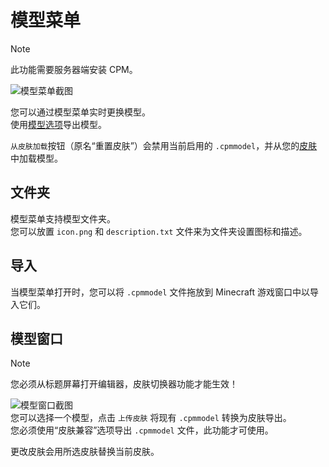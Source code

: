 
<a name="the-models-menu"/>

# 模型菜单

> [!NOTE]
> 此功能需要服务器端安装 CPM。

![模型菜单截图](https://github.com/tom5454/CustomPlayerModels/wiki/images/models_menu.png)

您可以通过模型菜单实时更换模型。  
使用[模型选项](https://github.com/tom5454/CustomPlayerModels/wiki/Exporting-zh-CN#model-file)导出模型。

`从皮肤加载`按钮（原名“重置皮肤”）会禁用当前启用的 `.cpmmodel`，并从您的[皮肤](https://github.com/tom5454/CustomPlayerModels/wiki/Exporting-zh-CN#stored-in-skin)中加载模型。


<a name="folders"/>

## 文件夹
模型菜单支持模型文件夹。  
您可以放置 `icon.png` 和 `description.txt` 文件来为文件夹设置图标和描述。


<a name="importing"/>

## 导入
当模型菜单打开时，您可以将 `.cpmmodel` 文件拖放到 Minecraft 游戏窗口中以导入它们。


<a name="models-popup"/>

## 模型窗口

> [!NOTE]
> 您必须从标题屏幕打开编辑器，皮肤切换器功能才能生效！

![模型窗口截图](https://github.com/tom5454/CustomPlayerModels/wiki/images/models_popup.png)  
您可以选择一个模型，点击 `上传皮肤` 将现有 `.cpmmodel` 转换为皮肤导出。  
您必须使用“皮肤兼容”选项导出 `.cpmmodel` 文件，此功能才可使用。  

更改皮肤会用所选皮肤替换当前皮肤。
